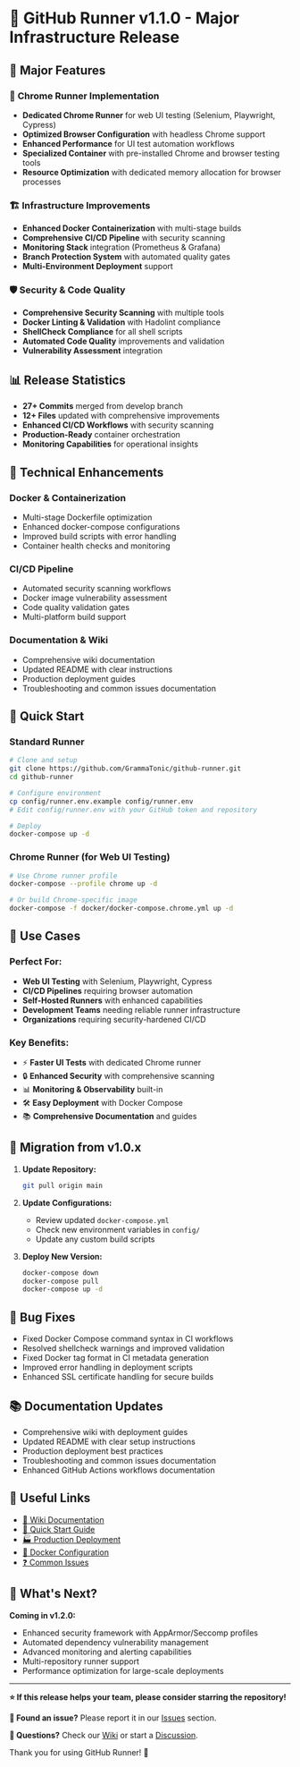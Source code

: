 # 🚀 GitHub Runner v1.1.0 - Major Infrastructure Release

## 🌟 **Major Features**

### 🔧 **Chrome Runner Implementation**

- **Dedicated Chrome Runner** for web UI testing (Selenium, Playwright, Cypress)
- **Optimized Browser Configuration** with headless Chrome support
- **Enhanced Performance** for UI test automation workflows
- **Specialized Container** with pre-installed Chrome and browser testing tools
- **Resource Optimization** with dedicated memory allocation for browser processes

### 🏗️ **Infrastructure Improvements**

- **Enhanced Docker Containerization** with multi-stage builds
- **Comprehensive CI/CD Pipeline** with security scanning
- **Monitoring Stack** integration (Prometheus & Grafana)
- **Branch Protection System** with automated quality gates
- **Multi-Environment Deployment** support

### 🛡️ **Security & Code Quality**

- **Comprehensive Security Scanning** with multiple tools
- **Docker Linting & Validation** with Hadolint compliance
- **ShellCheck Compliance** for all shell scripts
- **Automated Code Quality** improvements and validation
- **Vulnerability Assessment** integration

## 📊 **Release Statistics**

- **27+ Commits** merged from develop branch
- **12+ Files** updated with comprehensive improvements
- **Enhanced CI/CD Workflows** with security scanning
- **Production-Ready** container orchestration
- **Monitoring Capabilities** for operational insights

## 🔧 **Technical Enhancements**

### **Docker & Containerization**

- Multi-stage Dockerfile optimization
- Enhanced docker-compose configurations
- Improved build scripts with error handling
- Container health checks and monitoring

### **CI/CD Pipeline**

- Automated security scanning workflows
- Docker image vulnerability assessment
- Code quality validation gates
- Multi-platform build support

### **Documentation & Wiki**

- Comprehensive wiki documentation
- Updated README with clear instructions
- Production deployment guides
- Troubleshooting and common issues documentation

## 🚀 **Quick Start**

### **Standard Runner**

```bash
# Clone and setup
git clone https://github.com/GrammaTonic/github-runner.git
cd github-runner

# Configure environment
cp config/runner.env.example config/runner.env
# Edit config/runner.env with your GitHub token and repository

# Deploy
docker-compose up -d
```

### **Chrome Runner (for Web UI Testing)**

```bash
# Use Chrome runner profile
docker-compose --profile chrome up -d

# Or build Chrome-specific image
docker-compose -f docker/docker-compose.chrome.yml up -d
```

## 🎯 **Use Cases**

### **Perfect For:**

- **Web UI Testing** with Selenium, Playwright, Cypress
- **CI/CD Pipelines** requiring browser automation
- **Self-Hosted Runners** with enhanced capabilities
- **Development Teams** needing reliable runner infrastructure
- **Organizations** requiring security-hardened CI/CD

### **Key Benefits:**

- ⚡ **Faster UI Tests** with dedicated Chrome runner
- 🔒 **Enhanced Security** with comprehensive scanning
- 📊 **Monitoring & Observability** built-in
- 🛠️ **Easy Deployment** with Docker Compose
- 📚 **Comprehensive Documentation** and guides

## 🔄 **Migration from v1.0.x**

1. **Update Repository:**

   ```bash
   git pull origin main
   ```

2. **Update Configurations:**

   - Review updated `docker-compose.yml`
   - Check new environment variables in `config/`
   - Update any custom build scripts

3. **Deploy New Version:**
   ```bash
   docker-compose down
   docker-compose pull
   docker-compose up -d
   ```

## 🐛 **Bug Fixes**

- Fixed Docker Compose command syntax in CI workflows
- Resolved shellcheck warnings and improved validation
- Fixed Docker tag format in CI metadata generation
- Improved error handling in deployment scripts
- Enhanced SSL certificate handling for secure builds

## 📚 **Documentation Updates**

- Comprehensive wiki with deployment guides
- Updated README with clear setup instructions
- Production deployment best practices
- Troubleshooting and common issues documentation
- Enhanced GitHub Actions workflows documentation

## 🔗 **Useful Links**

- [📖 Wiki Documentation](https://github.com/GrammaTonic/github-runner/wiki)
- [🚀 Quick Start Guide](https://github.com/GrammaTonic/github-runner/wiki/Quick-Start)
- [🏭 Production Deployment](https://github.com/GrammaTonic/github-runner/wiki/Production-Deployment)
- [🔧 Docker Configuration](https://github.com/GrammaTonic/github-runner/wiki/Docker-Configuration)
- [❓ Common Issues](https://github.com/GrammaTonic/github-runner/wiki/Common-Issues)

## 🎉 **What's Next?**

**Coming in v1.2.0:**

- Enhanced security framework with AppArmor/Seccomp profiles
- Automated dependency vulnerability management
- Advanced monitoring and alerting capabilities
- Multi-repository runner support
- Performance optimization for large-scale deployments

---

**⭐ If this release helps your team, please consider starring the repository!**

**🐛 Found an issue?** Please report it in our [Issues](https://github.com/GrammaTonic/github-runner/issues) section.

**💬 Questions?** Check our [Wiki](https://github.com/GrammaTonic/github-runner/wiki) or start a [Discussion](https://github.com/GrammaTonic/github-runner/discussions).

Thank you for using GitHub Runner! 🚀
